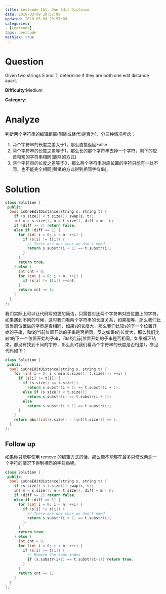 ```yaml
---
title: Leetcode 161. One Edit Distance
date: 2019-03-09 20:57:09
updated: 2019-03-09 20:57:09
categories: 
- [Leetcode]
tags: Leetcode
mathjax: true
---
```


# Question

Given two strings S and T, determine if they are both one edit distance apart.

**Difficulty**:Medium

**Category**:

# Analyze

判断两个字符串的编辑距离(删除或替代)是否为1，分三种情况考虑：

1. 两个字符串的长度之差大于1，那么直接返回False
2. 两个字符串的长度之差等于1，那么长的那个字符串去掉一个字符，剩下的应该和短的字符串相同(删除的方式)
3. 两个字符串的长度之差等于0，那么两个字符串对应位置的字符只能有一处不同，也不能完全相同(替换的方式得到相同字符串)。

# Solution

```cpp
class Solution {
 public:
  bool isOneEditDistance(string s, string t) {
    if (s.size() < t.size()) swap(s, t);
    int m = s.size(), n = t.size(), diff = m - n;
    if (diff >= 2) return false;
    else if (diff == 1) {
      for (int i = 0; i < n; ++i) {
        if (s[i] != t[i]) {
          // There are one char we don't need
          return s.substr(i + 1) == t.substr(i);
        }
      }
      return true;
    } else {
      int cnt = 0;
      for (int i = 0; i < m; ++i) {
        if (s[i] != t[i]) ++cnt;
      }
      return cnt == 1;
    }
  }
};
```

我们实际上可以让代码写的更加简洁，只需要对比两个字符串对应位置上的字符，如果遇到不同的时候，这时我们看两个字符串的长度关系，如果相等，那么我们比较当前位置后的字串是否相同，如果s的长度大，那么我们比较s的下一个位置开始的子串，和t的当前位置开始的子串是否相同，反之如果t的长度大，那么我们比较t的下一个位置开始的子串，和s的当前位置开始的子串是否相同。如果循环结束，都没有找到不同的字符，那么此时我们看两个字符串的长度是否相差1，参见代码如下：

```cpp
class Solution {
 public:
  bool isOneEditDistance(string s, string t) {
    for (int i = 0; i < min(s.size(), t.size()); ++i) {
      if (s[i] != t[i]) {
        if (s.size() == t.size())
          return s.substr(i + 1) == t.substr(i + 1);
        else if (s.size() < t.size())
          return s.substr(i) == t.substr(i + 1);
        else
          return s.substr(i + 1) == t.substr(i);
      }
    }
    return abs((int)s.size() - (int)t.size()) == 1;
  }
};
```

## Follow up

如果你只能够使用 remove 的编辑方式的话，那么能不能够在最多只修改两边一个字符的情况下得到相同的字符串呢。

```cpp
class Solution {
 public:
  bool isOneEditDistance(string s, string t) {
    if (s.size() < t.size()) swap(s, t);
    int m = s.size(), n = t.size(), diff = m - n;
    if (diff >= 2) return false;
    else if (diff == 1) {
      for (int i = 0; i < n; ++i) {
        if (s[i] != t[i]) {
          // There are one char we don't need
          return s.substr(i + 1) == t.substr(i);
        }
      }
      return true;
    } else {
      int cnt = 0;
      for (int i = 0; i < m; ++i) {
        if (s[i] != t[i]) {
          // Remove the same index
          if (s.substr(i+1) == t.substr(i+1)) return true;
        }
      }
      return cnt == 1;
    }
  }
};
```